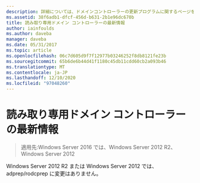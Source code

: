 ```yaml
---
description: 詳細については、ドメインコントローラーの更新プログラムに関するページを参照してください Read-Only
ms.assetid: 38f6adb1-dfcf-456d-b631-2b1e96dc670b
title: 読み取り専用ドメイン コントローラーの最新情報
author: iainfoulds
ms.author: daveba
manager: daveba
ms.date: 05/31/2017
ms.topic: article
ms.openlocfilehash: 06c7d605d9f7f12977b03246252f8db8121fe23b
ms.sourcegitcommit: 65b6de6b44d41f1180c45db11cdd60cb2a093b46
ms.translationtype: MT
ms.contentlocale: ja-JP
ms.lasthandoff: 12/10/2020
ms.locfileid: "97048260"
---
```

# <a name="read-only-domain-controller-updates"></a>読み取り専用ドメイン コントローラーの最新情報

>適用先:Windows Server 2016 では、Windows Server 2012 R2、Windows Server 2012

Windows Server 2012 R2 または Windows Server 2012 では、adprep/rodcprep に変更はありません。
